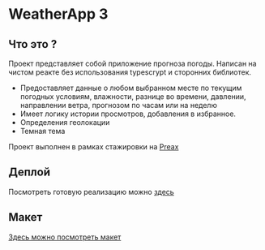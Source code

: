 # WeatherApp 3

## Что это ?

Проект представляет собой приложение прогноза погоды.
Написан на чистом реакте без использования typescrypt и сторонних библиотек.

- Предоставляет данные о любом выбранном месте по текущим погодных условиям, влажности, разнице во времени, давлении, направлении ветра, прогнозом по часам или на неделю
- Имеет логику истории просмотров, добавления в избранное.
- Определения геолокации
- Темная тема

Проект выполнен в рамках стажировки на [Preax](https://preax.ru)

## Деплой

Посмотреть готовую реализацию можно [здесь](https://machapurin.github.io/preax-weather-app/)

## Макет

[Здесь можно посмотреть макет](https://www.figma.com/design/zqsDBxCwYvAiJ1l79XIgCC/Weather-App.-3-sprint.-7-task?node-id=21042-8857&node-type=CANVAS&t=VbXyeMnGDEbCx855-0)
